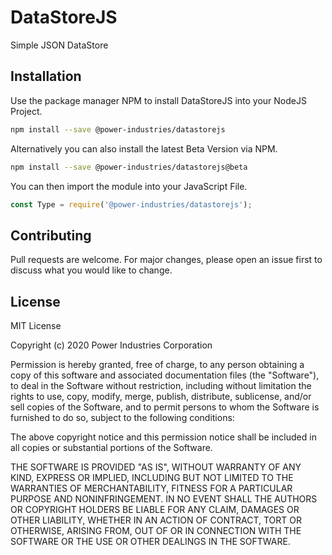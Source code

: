 # DataStoreJS

Simple JSON DataStore

## Installation

Use the package manager NPM to install DataStoreJS into your NodeJS Project.

```bash
npm install --save @power-industries/datastorejs
```

Alternatively you can also install the latest Beta Version via NPM.

```bash
npm install --save @power-industries/datastorejs@beta
```

You can then import the module into your JavaScript File.

```javascript
const Type = require('@power-industries/datastorejs');
```

## Contributing

Pull requests are welcome. For major changes, please open an issue first to discuss what you would like to change.

## License

MIT License

Copyright (c) 2020 Power Industries Corporation

Permission is hereby granted, free of charge, to any person obtaining a copy of this software and associated documentation files (the "Software"), to deal in the Software without restriction, including without limitation the rights to use, copy, modify, merge, publish, distribute, sublicense, and/or sell copies of the Software, and to permit persons to whom the Software is furnished to do so, subject to the following conditions:

The above copyright notice and this permission notice shall be included in all copies or substantial portions of the Software.

THE SOFTWARE IS PROVIDED "AS IS", WITHOUT WARRANTY OF ANY KIND, EXPRESS OR IMPLIED, INCLUDING BUT NOT LIMITED TO THE WARRANTIES OF MERCHANTABILITY, FITNESS FOR A PARTICULAR PURPOSE AND NONINFRINGEMENT. IN NO EVENT SHALL THE AUTHORS OR COPYRIGHT HOLDERS BE LIABLE FOR ANY CLAIM, DAMAGES OR OTHER LIABILITY, WHETHER IN AN ACTION OF CONTRACT, TORT OR OTHERWISE, ARISING FROM, OUT OF OR IN CONNECTION WITH THE SOFTWARE OR THE USE OR OTHER DEALINGS IN THE SOFTWARE.